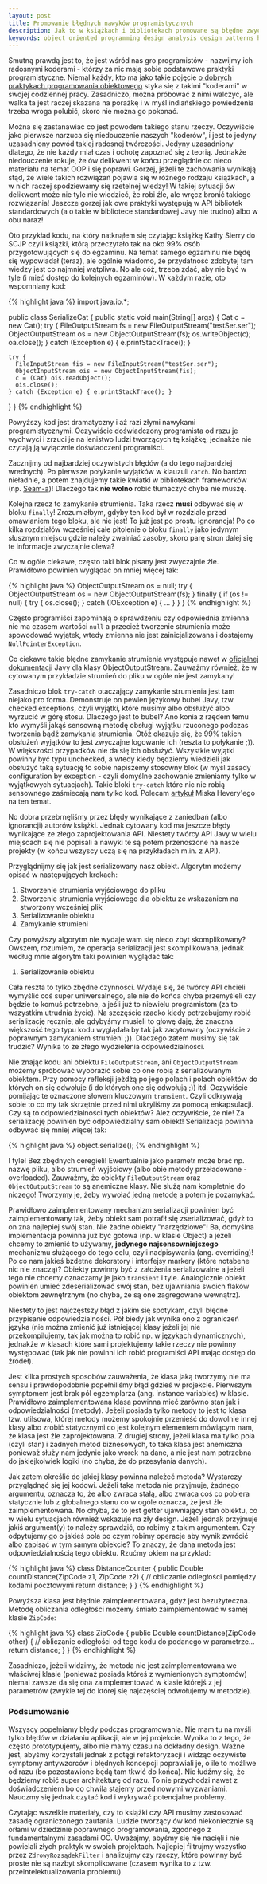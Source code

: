 ```yaml
---
layout: post
title: Promowanie błędnych nawyków programistycznych
description: Jak to w książkach i bibliotekach promowane są błędne zwyczaje programistyczne
keywords: object oriented programming design analysis design patterns high cohesion low coupling
---
```

Smutną prawdą jest to, że jest wśród nas gro programistów - nazwijmy ich radosnymi koderami - którzy
za nic mają sobie podstawowe praktyki programistyczne. Niemal każdy, kto ma jako takie
pojęcie [o dobrych praktykach programowania obiektowego](http://michalorman.pl/blog/2010/01/programisci-obiektowi-a-programisci-obiektowi)
styka się z takimi "koderami" w swojej codziennej pracy. Zasadniczo, można próbować z nimi
walczyć, ale walka ta jest raczej skazana na porażkę i w myśl indiańskiego powiedzenia
trzeba wroga polubić, skoro nie można go pokonać.

Można się zastanawiać co jest powodem takiego stanu rzeczy. Oczywiście jako pierwsze
narzuca się niedouczenie naszych "koderów", i jest to jedyny uzasadniony powód
takiej radosnej twórczości. Jedyny uzasadniony dlatego, że nie każdy miał czas i ochotę
zapoznać się z teorią. Jednakże niedouczenie rokuje, że ów delikwent w końcu przeglądnie co nieco
materiału na temat OOP i się poprawi. Gorzej, jeżeli te zachowania wynikają stąd, że wiele takich
rozwiązań pojawia się w różnego rodzaju książkach, a w nich raczej spodziewamy
się rzetelnej wiedzy! W takiej sytuacji ów delikwent może nie tyle nie wiedzieć,
że robi źle, ale wręcz bronić takiego rozwiązania! Jeszcze gorzej jak owe praktyki
występują w API bibliotek standardowych (a o takie w bibliotece standardowej
Javy nie trudno) albo w obu naraz!

Oto przykład kodu, na który natknąłem się czytając książkę Kathy Sierry do SCJP
czyli książki, którą przeczytało tak na oko 99% osób przygotowujących się do egzaminu.
Na temat samego egzaminu nie będę się wypowiadał (teraz), ale ogólnie wiadomo, że przydatność
zdobytej tam wiedzy jest co najmniej wątpliwa. No ale cóż, trzeba zdać, aby nie być w tyle
(i mieć dostęp do kolejnych egzaminów).
W każdym razie, oto wspomniany kod:

{% highlight java %}
import java.io.*;

public class SerializeCat {
  public static void main(String[] args) {
    Cat c = new Cat();
    try {
      FileOutputStream fs = new FileOutputStream("testSer.ser");
      ObjectOutputStream os = new ObjectOutputStream(fs);
      os.writeObject(c);
      oa.close();
    } catch (Exception e) { e.printStackTrace(); }

    try {
      FileInputStream fis = new FileInputStream("testSer.ser");
      ObjectInputStream ois = new ObjectInputStream(fis);
      c = (Cat) ois.readObject();
      ois.close();
    } catch (Exception e) { e.printStackTrace(); }
  }
}
{% endhighlight %}

Powyższy kod jest dramatyczny i aż razi złymi nawykami programistycznymi. Oczywiście
doświadczony programista od razu je wychwyci i zrzuci je na lenistwo ludzi tworzących
tę książkę, jednakże nie czytają ją wyłącznie doświadczeni programiści.

Zacznijmy od najbardziej oczywistych błędów (a do tego najbardziej wrednych). Po pierwsze
połykanie wyjątków w klauzuli ``catch``. No bardzo nieładnie, a potem znajdujemy takie kwiatki
w bibliotekach frameworków (np. [Seam-a](http://michalorman.pl/blog/2009/12/zdradziecki-zielony-pasek-podczas-testow-integracyjnych-w-seam/))!
Dlaczego tak **nie wolno** robić tłumaczyć chyba nie muszę.

Kolejna rzecz to zamykanie strumienia. Taka rzecz **musi** odbywać się w bloku
``finally``! Zrozumiałbym, gdyby ten kod był w rozdziale przed omawianiem tego bloku,
ale nie jest! To już jest po prostu ignorancja! Po co kilka rozdziałów wcześniej całe
pitolenie o bloku ``finally`` jako jedynym słusznym miejscu gdzie należy zwalniać zasoby,
skoro parę stron dalej się te informacje zwyczajnie olewa?

Co w ogóle ciekawe, często taki blok pisany jest zwyczajnie źle. Prawidłowo powinien
wyglądać on mniej więcej tak:

{% highlight java %}
ObjectOutputStream os = null;
try {
  ObjectOutputStream os = new ObjectOutputStream(fs);
} finally {
  if (os != null) {
    try {
      os.close();
    } catch (IOException e) { ... }
  }
}
{% endhighlight %}

Często programiści zapominają o sprawdzeniu czy odpowiednia zmienna nie ma czasem
wartości ``null`` a przecież tworzenie strumienia może spowodować wyjątek, wtedy
zmienna nie jest zainicjalizowana i dostajemy ``NullPointerException``.

Co ciekawe takie błędne zamykanie strumienia występuje nawet w [oficjalnej dokumentacji](http://java.sun.com/j2se/1.4.2/docs/api/java/io/ObjectOutputStream.html)
Javy dla klasy ObjectOutputStream. Zauważmy również, że w cytowanym przykładzie
strumień do pliku w ogóle nie jest zamykany!

Zasadniczo blok ``try-catch`` otaczający zamykanie strumienia jest tam niejako
pro forma. Demonstruje on pewien językowy bubel Javy, tzw. checked exceptions, czyli
wyjątki, które musimy albo obsłużyć albo wyrzucić w górę stosu. Dlaczego jest to bubel?
Ano konia z rzędem temu kto wymyśli jakąś sensowną metodę obsługi wyjątku rzuconego
podczas tworzenia bądź zamykania strumienia. Otóż okazuje się, że 99% takich obsłużeń
wyjątków to jest zwyczajne logowanie ich (reszta to połykanie ;)). W większości przypadków
nie da się ich obsłużyć. Wszystkie wyjątki powinny być typu unchecked, a wtedy kiedy będziemy wiedzieli jak obsłużyć
taką sytuację to sobie napiszemy stosowny blok (w myśl zasady configuration by exception - czyli
domyślne zachowanie zmieniamy tylko w wyjątkowych sytuacjach). Takie bloki ``try-catch`` które nic
nie robią sensownego zaśmiecają nam tylko kod. Polecam [artykuł](http://misko.hevery.com/2009/09/16/checked-exceptions-i-love-you-but-you-have-to-go/)
Miska Hevery'ego na ten temat.

No dobra przebrnęliśmy przez błędy wynikające z zaniedbań (albo ignorancji) autorów
książki. Jednak cytowany kod ma jeszcze błędy wynikające ze złego zaprojektowania API.
Niestety twórcy API Javy w wielu miejscach się nie popisali a nawyki te są
potem przenoszone na nasze projekty (w końcu wszyscy uczą się na przykładach m.in. z API).

Przyglądnijmy się jak jest serializowany nasz obiekt. Algorytm możemy opisać w następujących
krokach:

1. Stworzenie strumienia wyjściowego do pliku
2. Stworzenie strumienia wyjściowego dla obiektu ze wskazaniem na stworzony wcześniej plik
3. Serializowanie obiektu
4. Zamykanie strumieni

Czy powyższy algorytm nie wydaje wam się nieco zbyt skomplikowany? Owszem, rozumiem, że
operacja serializacji jest skomplikowana, jednak według mnie algorytm taki powinien wyglądać
tak:

1. Serializowanie obiektu

Cała reszta to tylko zbędne czynności. Wydaje się, że twórcy API chcieli wymyślić coś
super uniwersalnego, ale nie do końca chyba przemyśleli czy będzie to komuś potrzebne, a
jeśli już to niewielu programistom (za to wszystkim utrudnia życie).
Na szczęście rzadko kiedy potrzebujemy robić
serializację ręcznie, ale gdybyśmy musieli to głowę daję, że znaczna większość tego
typu kodu wyglądała by tak jak zacytowany (oczywiście z poprawnym zamykaniem strumieni ;)).
Dlaczego zatem musimy się tak trudzić? Wynika to ze złego wydzielenia odpowiedzialności.

Nie znając kodu ani obiektu ``FileOutputStream``, ani ``ObjectOutputStream`` możemy
spróbować wyobrazić sobie co one robią z serializowanym obiektem. Przy pomocy refleksji
jeżdżą po jego polach i polach obiektów do których on się odwołuje (i do których one się
odwołują ;)) itd. Oczywiście pomijając te oznaczone słowem kluczowym ``transient``.
Czyli odkrywają sobie to co my tak skrzętnie przed nimi ukryliśmy za pomocą
enkapsulacji. Czy są to odpowiedzialności tych obiektów? Ależ oczywiście, że nie!
Za serializację powinien być odpowiedzialny sam obiekt! Serializacja powinna
odbywać się mniej więcej tak:

{% highlight java %}
object.serialize();
{% endhighlight %}

I tyle! Bez zbędnych ceregieli! Ewentualnie jako parametr może brać np. nazwę pliku,
albo strumień wyjściowy (albo obie metody przeładowane - overloaded).
Zauważmy, że obiekty ``FileOutputStream`` oraz
``ObjectOutputStream`` to są anemiczne klasy. Nie służą nam kompletnie do niczego!
Tworzymy je, żeby wywołać jedną metodę a potem je pozamykać.

Prawidłowo zaimplementowany mechanizm serializacji powinien być zaimplementowany
tak, żeby obiekt sam potrafił się zserializować, gdyż to on zna najlepiej swój
stan. Nie żadne obiekty "narzędziowe"! Ba, domyślna implementacja powinna już być
gotowa (np. w klasie Object) a jeżeli chcemy to zmienić to używamy, **jedynego
najsensowniejszego** mechanizmu służącego do tego celu, czyli nadpisywania (ang. overriding)!
Po co nam jakieś bzdetne dekoratory i interfejsy markery (które notabene nic nie
znaczą)? Obiekty powinny być z założenia serializowalne
a jeżeli tego nie chcemy oznaczamy je jako ``transient`` i tyle. Analogicznie
obiekt powinien umieć zdeserializować swój stan, bez ujawniania swoich flaków
obiektom zewnętrznym (no chyba, że są one zagregowane wewnątrz).

Niestety to jest najczęstszy błąd z jakim się spotykam, czyli błędne przypisanie
odpowiedzialności. Pół biedy jak wynika ono z ograniczeń języka (nie można zmienić już
istniejącej klasy jeżeli jej nie przekompilujemy, tak jak można to robić np. w językach
dynamicznych), jednakże w klasach które sami projektujemy takie rzeczy nie powinny
występować (tak jak nie powinni ich robić programiści API mając dostęp do źródeł).

Jest kilka prostych sposobów zauważenia, że klasa jaką tworzymy nie ma sensu i
prawdopodobnie popełniliśmy błąd gdzieś w projekcie. Pierwszym symptomem jest brak pól
egzemplarza (ang. instance variables) w klasie. Prawidłowo zaimplementowana klasa powinna mieć
zarówno stan jak i odpowiedzialności (metody). Jeżeli posiada tylko metody to jest to klasa tzw. utilsowa, której
metody możemy spokojnie przenieść do dowolnie innej klasy albo zrobić statycznymi
co jest kolejnym elementem mówiącym nam, że klasa jest źle zaprojektowana. Z drugiej
strony, jeżeli klasa ma tylko pola (czyli stan) i żadnych metod biznesowych, to taka
klasa jest anemiczna ponieważ służy nam jedynie jako worek na dane, a nie jest nam
potrzebna do jakiejkolwiek logiki (no chyba, że do przesyłania danych).

Jak zatem określić do jakiej klasy powinna należeć metoda? Wystarczy przyglądnąć
się jej kodowi. Jeżeli taka metoda nie przyjmuje, żadnego argumentu, oznacza to, że
albo zwraca stałą, albo zwraca coś co pobiera statycznie lub z globalnego stanu co w ogóle oznacza, że jest
źle zaimplementowana. No chyba, że to jest getter ujawniający stan obiektu, co w wielu sytuacjach
również wskazuje na zły design. Jeżeli jednak przyjmuje jakiś argument(y) to należy sprawdzić,
co robimy z takim argumentem. Czy odpytujemy go o jakieś pola po czym robimy operacje
aby wynik zwrócić albo zapisać w tym samym obiekcie? To znaczy, że dana metoda jest odpowiedzialnością
tego obiektu. Rzućmy okiem na przykład:

{% highlight java %}
class DistanceCounter {
  public Double countDistance(ZipCode z1, ZipCode z2) {
    // obliczanie odległości pomiędzy kodami pocztowymi
    return distance;
  }
}
{% endhighlight %}

Powyższa klasa jest błędnie zaimplementowana, gdyż jest bezużyteczna. Metodę
obliczania odległości możemy śmiało zaimplementować w samej klasie ``ZipCode``:

{% highlight java %}
class ZipCode {
  public Double countDistance(ZipCode other) {
    // obliczanie odległości od tego kodu do podanego w parametrze...
    return distance;
  }
}
{% endhighlight %}

Zasadniczo, jeżeli widzimy, że metoda nie jest zaimplementowana we właściwej klasie
(ponieważ posiada któreś z wymienionych symptomów) niemal zawsze da się ona zaimplementować
w klasie którejś z jej parametrów (zwykle tej do której się najczęściej odwołujemy w metodzie).

### Podsumowanie

Wszyscy popełniamy błędy podczas programowania. Nie mam tu na myśli tylko błędów
w działaniu aplikacji, ale w jej projekcie. Wynika to z tego, że często prototypujemy,
albo nie mamy czasu na dokładny design. Ważne jest, abyśmy korzystali jednak z potęgi
refaktoryzacji i widząc oczywiste symptomy antywzorców i błędnych koncepcji poprawiali
je, o ile to możliwe od razu (bo pozostawione będą tam tkwić do końca). Nie łudźmy się,
że będziemy robić super architekturę od razu. To nie przychodzi nawet z doświadczeniem
bo co chwila stajemy przed nowymi wyzwaniami. Nauczmy się jednak czytać kod i wykrywać
potencjalne problemy.

Czytając wszelkie materiały, czy to książki czy API musimy zastosować zasadę
ograniczonego zaufania. Ludzie tworzący ów kod niekoniecznie są orłami w dziedzinie
poprawnego programowania, zgodnego z fundamentalnymi zasadami OO. Uważajmy, abyśmy
się nie nacięli i nie powielali złych praktyk w swoich projektach. Najlepiej filtrujmy
wszystko przez ``ZdrowyRozsądekFilter`` i analizujmy czy rzeczy, które powinny być
proste nie są nazbyt skomplikowane (czasem wynika to z tzw. przeintelektualizowania
problemu).